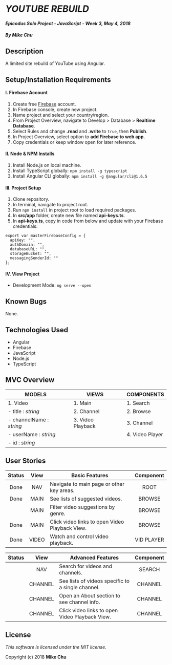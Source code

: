 # _YOUTUBE REBUILD_

#### _Epicodus Solo Project - JavaScript - Week 3, May 4, 2018_

#### _By Mike Chu_

## Description

A limited site rebuild of YouTube using Angular.

## Setup/Installation Requirements

#### I. Firebase Account

1. Create free [Firebase](http://firebase.google.com/) account.
2. In Firebase console, create new project.
3. Name project and select your country/region.
4. From Project Overview, navigate to Develop > Database > **Realtime Database**.
5. Select Rules and change **.read** and **.write** to `true`, then **Publish**.
4. In Project Overview, select option to **add Firebase to web app**.
5. Copy credentials or keep window open for later reference.

#### II. Node & NPM Installs

1. Install Node.js on local machine.
2. Install TypeScript globally: `npm install -g typescript`
3. Install Angular CLI globally: `npm install -g @angular/cli@1.6.5`

#### III. Project Setup

1. Clone repository.
2. In terminal, navigate to project root.
3. Run `npm install` in project root to load required packages.
4. In **src/app** folder, create new file named **api-keys.ts**.
5. In **api-keys.ts**, copy in code from below and update with your Firebase credentials:
```
export var masterFirebaseConfig = {
  apiKey: "",
  authDomain: "",
  databaseURL: "",
  storageBucket: "",
  messagingSenderId: ""
};
```

#### IV. View Project

* Development Mode: `ng serve --open`

## Known Bugs

None.

## Technologies Used

* Angular
* Firebase
* JavaScript
* Node.js
* TypeScript

## MVC Overview

| MODELS | | VIEWS | | COMPONENTS |
| ------ | --- | ----- | --- | ---------- |
| 1. Video | | 1. Main | | 1. Search |
| - title : *string* | | 2. Channel | | 2. Browse |
| - channelName : *string* | | 3. Video Playback | | 3. Channel |
| - userName : *string* | | | | 4. Video Player |
| - id : *string* | | | | |

## User Stories

| Status | View | Basic Features | Component |
| :-: | :-: | --- | :-: |
| Done | NAV | Navigate to main page or other key areas. | ROOT |
| Done | MAIN | See lists of suggested videos. | BROWSE |
| | MAIN | Filter video suggestions by genre. | BROWSE |
| Done | MAIN | Click video links to open Video Playback View. | BROWSE |
| Done | VIDEO | Watch and control video playback. | VID PLAYER |

| Status | View | Advanced Features | Component |
| :-: | :-: | --- | :-: |
| | NAV | Search for videos and channels. | SEARCH |
| | CHANNEL | See lists of videos specific to a single channel. | CHANNEL |
| | CHANNEL | Open an About section to see channel info. | CHANNEL |
| | CHANNEL | Click video links to open Video Playback View. | CHANNEL |

## License

_This software is licensed under the MIT license._

Copyright (c) 2018 **Mike Chu**
